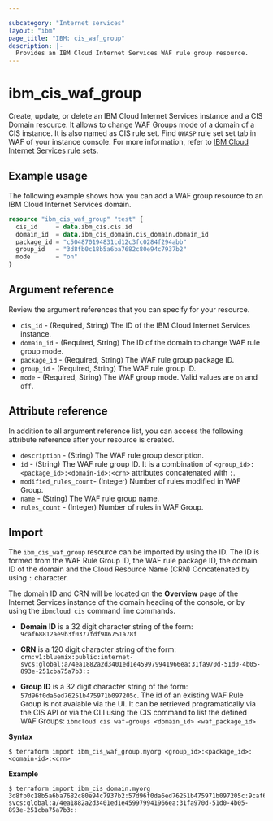```yaml
---

subcategory: "Internet services"
layout: "ibm"
page_title: "IBM: cis_waf_group"
description: |-
  Provides an IBM Cloud Internet Services WAF rule group resource.
---
```


# ibm_cis_waf_group
Create, update, or delete an IBM Cloud Internet Services instance and a CIS Domain resource. It allows to change WAF Groups mode of a domain of a CIS instance. It is also named as CIS rule set. Find `OWASP` rule set set tab in WAF of your instance console. For more information, refer to [IBM Cloud Internet Services rule sets](https://cloud.ibm.com/docs/cis?topic=cis-waf-settings#cis-ruleset-for-waf).

## Example usage
The following example shows how you can add a WAF group resource to an IBM Cloud Internet Services domain.

```terraform
resource "ibm_cis_waf_group" "test" {
  cis_id     = data.ibm_cis.cis.id
  domain_id  = data.ibm_cis_domain.cis_domain.domain_id
  package_id = "c504870194831cd12c3fc0284f294abb"
  group_id   = "3d8fb0c18b5a6ba7682c80e94c7937b2"
  mode       = "on"
}
```

## Argument reference
Review the argument references that you can specify for your resource.

- `cis_id` - (Required, String) The ID of the IBM Cloud Internet Services instance.
- `domain_id` - (Required, String) The ID of the domain to change WAF rule group mode.
- `package_id` - (Required, String) The WAF rule group package ID.
- `group_id` - (Required, String) The WAF rule group ID.
- `mode` - (Required, String) The WAF group mode. Valid values are `on` and `off`.

## Attribute reference
In addition to all argument reference list, you can access the following attribute reference after your resource is created.

- `description` - (String) The WAF rule group description.
- `id` - (String) The WAF rule group ID. It is a combination of `<group_id>:<package_id>:<domain-id>:<crn>` attributes concatenated with `:`.
- `modified_rules_count`-  (Integer) Number of rules modified in WAF Group.
- `name` - (String) The WAF rule group name.
- `rules_count` - (Integer)  Number of rules in WAF Group.

## Import
The `ibm_cis_waf_group` resource can be imported by using the ID. The ID is formed from the WAF Rule Group ID, the WAF rule package ID, the domain ID of the domain and the Cloud Resource Name (CRN) Concatenated  by using `:` character.

The domain ID and CRN will be located on the **Overview** page of the Internet Services instance of the domain heading of the console, or by using the `ibmcloud cis` command line commands.

- **Domain ID** is a 32 digit character string of the form: `9caf68812ae9b3f0377fdf986751a78f`

- **CRN** is a 120 digit character string of the form: `crn:v1:bluemix:public:internet-svcs:global:a/4ea1882a2d3401ed1e459979941966ea:31fa970d-51d0-4b05-893e-251cba75a7b3::`

- **Group ID** is a 32 digit character string of the form: `57d96f0da6ed76251b475971b097205c`. The id of an existing WAF Rule Group is not avaiable via the UI. It can be retrieved programatically via the CIS API or via the CLI using the CIS command to list the defined WAF Groups: `ibmcloud cis waf-groups <domain_id> <waf_package_id>`

**Syntax**

```
$ terraform import ibm_cis_waf_group.myorg <group_id>:<package_id>:<domain-id>:<crn>

```

**Example**

```
$ terraform import ibm_cis_domain.myorg  3d8fb0c18b5a6ba7682c80e94c7937b2:57d96f0da6ed76251b475971b097205c:9caf68812ae9b3f0377fdf986751a78f:crn:v1:bluemix:public:internet-svcs:global:a/4ea1882a2d3401ed1e459979941966ea:31fa970d-51d0-4b05-893e-251cba75a7b3::
```
